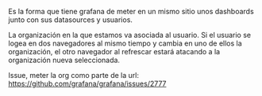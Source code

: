 Es la forma que tiene grafana de meter en un mismo sitio unos dashboards junto con sus datasources y usuarios.

La organización en la que estamos va asociada al usuario.
Si el usuario se logea en dos navegadores al mismo tiempo y cambia en uno de ellos la organización, el otro navegador al refrescar estará atacando a la organización nueva seleccionada.

Issue, meter la org como parte de la url:
https://github.com/grafana/grafana/issues/2777
